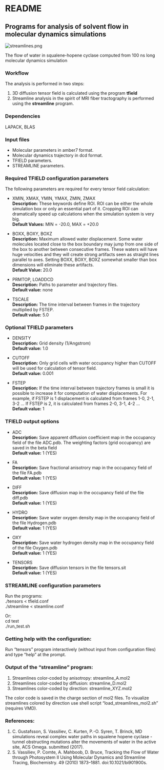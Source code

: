 <h1 id="readme">README</h1>
<h2 id="programs-for-analysis-of-solvent-flow-in-molecular-dynamics-simulations">Programs for analysis of solvent flow in molecular dynamics simulations</h2>
<p><img src="https://bitbucket.org/repo/qExpaGG/images/3181802118-streamlines.png" alt="streamlines.png"></p>
<p>The flow of water in squalene-hopene cyclase computed from 100 ns long molecular dynamics simulation</p>
<h3 id="workflow">Workflow</h3>
<p>The analysis is performed in two steps:</p>
<ol>
<li>3D diffusion tensor field is calculated using the program <strong>tfield</strong></li>
<li>Streamline analysis in the spirit of MRI fiber tractography is performed using the <strong>streamline</strong> program.</li>
</ol>
<h3 id="dependencies">Dependencies</h3>
<p>LAPACK, BLAS</p>
<h3 id="input-files">Input files</h3>
<ul>
<li>Molecular parameters in amber7 format.</li>
<li>Molecular dynamics trajectory in dcd format.</li>
<li>TFIELD parameters.</li>
<li>STREAMLINE parameters.</li>
</ul>
<h3 id="required-tfield-configuration-parameters">Required TFIELD configuration parameters</h3>
<p>The following parameters are required for every tensor field calculation:</p>
<ul>
<li>
<p>XMIN, XMAX, YMIN, YMAX, ZMIN, ZMAX<br>
<strong>Description:</strong> These keywords define ROI. ROI can be either the whole simulation box or only an essential part of it. Cropping ROI can dramatically speed up calculations when the simulation system is very big.<br>
<strong>Default Values:</strong> MIN = -20.0, MAX = +20.0</p>
</li>
<li>
<p>BOXX, BOXY, BOXZ<br>
<strong>Description:</strong> Maximum allowed water displacement. Some water molecules located close to the box boundary may jump from one side of the box to another between consecutive frames. These waters will have huge velocities and they will create strong artifacts seen as straight lines parallel to axes. Setting BOXX, BOXY, BOXZ somewhat smaller than box dimensions will eliminate these artifacts.<br>
<strong>Default Value:</strong> 20.0</p>
</li>
<li>
<p>PRMTOP, LOADDCD<br>
<strong>Description:</strong> Paths to parameter and trajectory files.<br>
<strong>Default value:</strong> none</p>
</li>
<li>
<p>TSCALE<br>
<strong>Description:</strong> The time interval between frames in the trajectory multiplied by FSTEP.<br>
<strong>Default value:</strong> 5.0</p>
</li>
</ul>
<h3 id="optional-tfield-parameters">Optional TFIELD parameters</h3>
<ul>
<li>
<p>DENSITY<br>
<strong>Description:</strong> Grid density (1/Angstrom)<br>
<strong>Default value:</strong>  1.0</p>
</li>
<li>
<p>CUTOFF<br>
<strong>Description:</strong> Only grid cells with water occupancy higher than CUTOFF will be used for calculation of tensor field.<br>
<strong>Default value:</strong> 0.001</p>
</li>
<li>
<p>FSTEP<br>
<strong>Description:</strong> If the time interval between trajectory frames is small it is possible to increase it for computation of water displacements. For example, if FSTEP is 1 displacement is calculated from frames 1-0, 2-1, 3-2 … If FSTEP is 2, it is calculated from frames 2-0, 3-1, 4-2 …<br>
<strong>Default value:</strong>  1</p>
</li>
</ul>
<h3 id="tfield-output-options">TFIELD output options</h3>
<ul>
<li>
<p>ADC<br>
<strong>Description:</strong> Save apparent diffusion coefficient map in the occupancy field of the file ADC.pdb. The weighting factors (grid occupancy) are saved in the beta field <br>
<strong>Default value:</strong> 1 (YES)</p>
</li>
<li>
<p>FA<br>
<strong>Description:</strong> Save fractional anisotrory map in the occupancy field of the file FA.pdb<br>
<strong>Default value:</strong> 1 (YES)</p>
</li>
<li>
<p>DIFF<br>
<strong>Description:</strong> Save diffusion map in the occupancy field of the file diff.pdb<br>
<strong>Default value:</strong> 1 (YES)</p>
</li>
<li>
<p>HYDRO<br>
<strong>Description:</strong> Save water oxygen density map in the occupancy field of the file Hydrogen.pdb<br>
<strong>Default value:</strong> 1 (YES)</p>
</li>
<li>
<p>OXY<br>
<strong>Description:</strong> Save water hydrogen density map in the occupancy field of the file Oxygen.pdb<br>
<strong>Default value:</strong> 1 (YES)</p>
</li>
<li>
<p>TENSORS<br>
<strong>Description:</strong> Save diffusion tensors in the file tensors.sit<br>
<strong>Default value:</strong> 1 (YES)</p>
</li>
</ul>
<h3 id="streamline-configuration-parameters">STREAMLINE configuration parameters</h3>
<p>Run the programs:<br>
./tensors &lt; tfield.conf<br>
./streamline &lt; steamline.conf</p>
<p>Or:<br>
cd test<br>
./run_test.sh</p>
<h3 id="getting-help-with-the-configuration">Getting help with the configuration:</h3>
<p>Run “tensors” program interactively (without input from configuration files) and type “help” at the prompt.</p>
<h3 id="output-of-the-streamline-program">Output of the “streamline” program:</h3>
<ol>
<li>Streamlines color-coded by  anisotropy: streamline_A.mol2</li>
<li>Streamlines color-coded by  diffusion:  streamline_D.mol2</li>
<li>Streamlines color-coded by  direction:  streamline_XYZ.mol2</li>
</ol>
<p>The color code is saved in the charge section of mol2 files. To visualize streamlines colored by direction use shell script “load_streamlines_mol2.sh” (requires VMD).</p>
<h3 id="references">References:</h3>
<ol>
<li>C. Gustafsson, S. Vassiliev, C. Kurten, P.-O. Syren, T. Brinck, MD simulations reveal complex water paths in squalene hopene cyclase - tunnel obstructing mutations alter the movements of water in the active site, ACS Omega. submitted (2017).</li>
<li>S. Vassiliev, P. Comte, A. Mahboob, D. Bruce, Tracking the Flow of Water through Photosystem II Using Molecular Dynamics and Streamline Tracing, Biochemistry. 49 (2010) 1873–1881. doi:10.1021/bi901900s.</li>
</ol>

